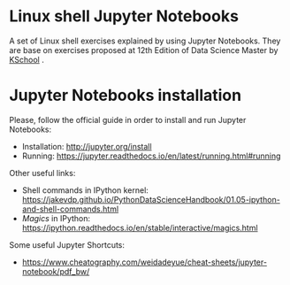# Linux shell Jupyter Notebooks
A set of Linux shell exercises explained by using Jupyter Notebooks. They are base on exercises proposed at 12th Edition of Data Science Master by [KSchool](https://kschool.com/) .

# Jupyter Notebooks installation

Please, follow the official guide in order to install and run Jupyter Notebooks:

* Installation: http://jupyter.org/install
* Running: https://jupyter.readthedocs.io/en/latest/running.html#running

Other useful links:

* Shell commands in IPython kernel: https://jakevdp.github.io/PythonDataScienceHandbook/01.05-ipython-and-shell-commands.html
* _Magics_ in IPython: https://ipython.readthedocs.io/en/stable/interactive/magics.html

Some useful Jupyter Shortcuts:

* https://www.cheatography.com/weidadeyue/cheat-sheets/jupyter-notebook/pdf_bw/


